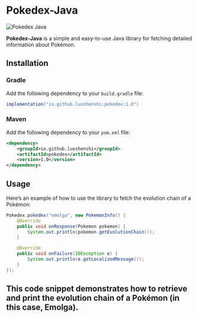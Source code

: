 # Pokedex-Java

![Pokedex Java](https://img.shields.io/badge/Pokedex_Java-v1.0-crimson?style=flat)

**Pokedex-Java** is a simple and easy-to-use Java library for fetching detailed information about Pokémon.

## Installation

### Gradle

Add the following dependency to your `build.gradle` file:

```gradle
implementation("io.github.luoshenshi:pokedex:1.0")
```

### Maven

Add the following dependency to your `pom.xml` file:

```xml
<dependency>
    <groupId>io.github.luoshenshi</groupId>
    <artifactId>pokedex</artifactId>
    <version>1.0</version>
</dependency>
```

## Usage

Here’s an example of how to use the library to fetch the evolution chain of a Pokémon:

```java
Pokedex.pokedex("emolga", new PokemonInfo() {
    @Override
    public void onResponse(Pokemon pokemon) {
        System.out.println(pokemon.getEvolutionChain());
    }

    @Override
    public void onFailure(IOException e) {
        System.out.println(e.getLocalizedMessage());
    }
});
```

This code snippet demonstrates how to retrieve and print the evolution chain of a Pokémon (in this case, Emolga).
---
